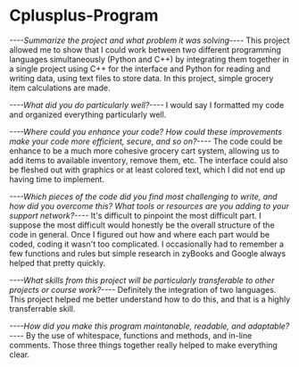 # Cplusplus-Program

*----Summarize the project and what problem it was solving----*
  This project allowed me to show that I could work between two different programming languages simultaneously (Python and C++) by integrating them together in a single project using C++ for the interface and Python for reading and writing data, using text files to store data. In this project, simple grocery item calculations are made.


*----What did you do particularly well?----*
  I would say I formatted my code and organized everything particularly well.


*----Where could you enhance your code? How could these improvements make your code more efficient, secure, and so on?----*
  The code could be enhance to be a much more cohesive grocery cart system, allowing us to add items to available inventory, remove them, etc. The interface could also be fleshed out with graphics or at least colored text, which I did not end up having time to implement.


*----Which pieces of the code did you find most challenging to write, and how did you overcome this? What tools or resources are you adding to your support network?----*
  It's difficult to pinpoint the most difficult part. I suppose the most difficult would honestly be the overall structure of the code in general. Once I figured out how and where each part would be coded, coding it wasn't too complicated. I occasionally had to remember a few functions and rules but simple research in zyBooks and Google always helped that pretty quickly.
  
  
*----What skills from this project will be particularly transferable to other projects or course work?----*
  Definitely the integration of two languages. This project helped me better understand how to do this, and that is a highly transferrable skill.
  
  
*----How did you make this program maintanable, readable, and adaptable?----*
  By the use of whitespace, functions and methods, and in-line comments. Those three things together really helped to make everything clear.
